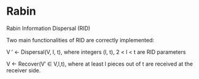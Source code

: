 # Rabin

Rabin Information Dispersal (RID)



Two main functionalities of RID are correctly implemented:

V ′ ← Dispersal(V, l, t), where integers (l, t), 2 < l < t are RID parameters

V ← Recover(V′ ∈ V,l,t), where at least l pieces out of t are received at the receiver side.